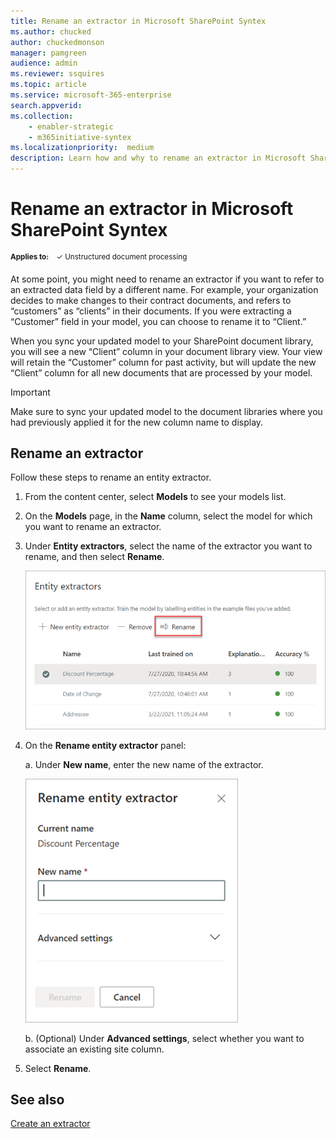 ```yaml
---
title: Rename an extractor in Microsoft SharePoint Syntex
ms.author: chucked
author: chuckedmonson
manager: pamgreen
audience: admin
ms.reviewer: ssquires
ms.topic: article
ms.service: microsoft-365-enterprise
search.appverid: 
ms.collection: 
    - enabler-strategic
    - m365initiative-syntex
ms.localizationpriority:  medium
description: Learn how and why to rename an extractor in Microsoft SharePoint Syntex.
---
```


# Rename an extractor in Microsoft SharePoint Syntex

<sup>**Applies to:**  &ensp; &#10003; Unstructured document processing </sup>

At some point, you might need to rename an extractor if you want to refer to an extracted data field by a different name. For example, your organization decides to make changes to their contract documents, and refers to “customers” as “clients” in their documents. If you were extracting a “Customer” field in your model, you can choose to rename it to “Client.”

When you sync your updated model to your SharePoint document library, you will see a new “Client” column in your document library view. Your view will retain the “Customer” column for past activity, but will update the new “Client” column for all new documents that are processed by your model. 

> [!IMPORTANT]
>  Make sure to sync your updated model to the document libraries where you had previously applied it for the new column name to display. 

## Rename an extractor

Follow these steps to rename an entity extractor.

1. From the content center, select **Models** to see your models list.

2. On the **Models** page, in the **Name** column, select the model for which you want to rename an extractor.

3. Under **Entity extractors**, select the name of the extractor you want to rename, and then select **Rename**.

    ![Screenshot of the Entity extractors section showing a selected extractor with the Rename option highlighted.](../media/content-understanding/entity-extractor-rename.png) 

4. On the **Rename entity extractor** panel:

   a. Under **New name**, enter the new name of the extractor.

    ![Screenshot showing the Entity extractor panel.](../media/content-understanding/rename-entity-extractor-panel.png) 

   b. (Optional) Under **Advanced settings**, select whether you want to associate an existing site column.

5. Select **Rename**.

## See also

[Create an extractor](create-an-extractor.md)


